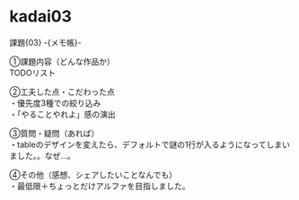 # kadai03
課題{03} -{メモ帳}-

①課題内容（どんな作品か）<br>
TODOリスト

②工夫した点・こだわった点<br>
・優先度3種での絞り込み<br>
・「やることやれよ」感の演出

③質問・疑問（あれば）<br>
・tableのデザインを変えたら、デフォルトで謎の1行が入るようになってしまいました。。なぜ…。

④その他（感想、シェアしたいことなんでも）<br>
・最低限＋ちょっとだけアルファを目指しました。
